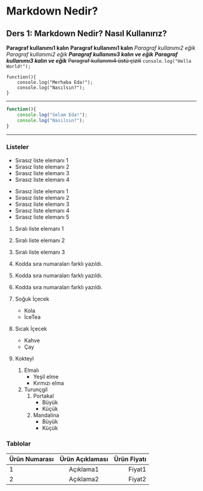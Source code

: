 # Markdown Nedir?
## Ders 1: Markdown Nedir? Nasıl Kullanırız?
**Paragraf kullanımı1 kalın**
__Paragraf kullanımı1 kalın__
*Paragraf kullanımı2 eğik*
_Paragraf kullanımı2 eğik_
***Paragraf kullanımı3 kalın ve eğik***
___Paragraf kullanımı3 kalın ve eğik___
~~Paragraf kullanımı4 üstü çizili~~
`console.log("Hello World!");`
``` 
function(){
    console.log("Merhaba Eda!");
    console.log("Nasılsın?");
}
```
---

```javascript
function(){
    console.log("Selam Eda!");
    console.log("Nasılsın?");
}
```

---

### Listeler
- Sırasız liste elemanı 1
- Sırasız liste elemanı 2
- Sırasız liste elemanı 3
- Sırasız liste elemanı 4

* Sırasız liste elemanı 1
* Sırasız liste elemanı 2
* Sırasız liste elemanı 3
* Sırasız liste elemanı 4
* Sırasız liste elemanı 5

1. Sıralı liste elemanı 1
2. Sıralı liste elemanı 2
3. Sıralı liste elemanı 3

1. Kodda sıra numaraları farklı yazıldı.
23. Kodda sıra numaraları farklı yazıldı.
18. Kodda sıra numaraları farklı yazıldı.

1. Soğuk İçecek
    - Kola
    - İceTea
2. Sıcak İçecek
    * Kahve
    * Çay
3. Kokteyl
    1. Elmalı
        - Yeşil elme
        - Kırmızı elma
    2. Turunçgil
        1. Portakal
            - Büyük
            - Küçük
        2. Mandalina  
            * Büyük
            * Küçük  

### Tablolar
| Ürün Numarası | Ürün Açıklaması | Ürün Fiyatı |
| :-----     | :-----:           | -----:        |
| 1        | Açıklama1       | Fiyat1      |
| 2        | Açıklama2       | Fiyat2      |
